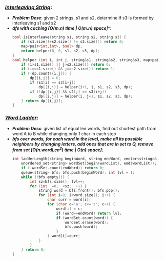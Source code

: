 ### ***[Interleaving String](https://leetcode.com/problems/interleaving-string/)***:
- ***Problem Desc***: given 2 strings, s1 and s2, determine if s3 is formed by interleaving s1 and s2
- ***dfs with caching [O(m.n) time | O(m.n) space]****:
  ```cpp
  bool isInterleave(string s1, string s2, string s3) {
      if (s1.size()+s2.size() != s3.size()) return 0;
      map<pair<int,int>, bool> dp;
      return helper(0, 0, s1, s2, s3, dp);
  }
  bool helper (int i, int j, string&s1, string&s2, string&s3, map<pair<int,int>, bool>&dp) {
      if (i>s1.size() || j>s2.size()) return 0;
      if (i==s1.size() && j==s2.size()) return 1;
      if (!dp.count({i,j})) {
          dp[{i,j}] = 0;
          if (s1[i] == s3[i+j])
              dp[{i,j}] = helper(i+1, j, s1, s2, s3, dp);
          if (!dp[{i,j}] && s2[j] == s3[i+j])
              dp[{i,j}] = helper(i, j+1, s1, s2, s3, dp);
      } return dp[{i,j}];
  }
  ```

### ***[Word Ladder](https://leetcode.com/problems/word-ladder/)***:
- ***Problem Desc***: given list of equal len words, find out shortest path from word A to B while changing only 1 char in each step
- ***bfs over words, for each word in the level, make all its possible neighbors by changing letters, add ones that are in set to Q, remove from set [O(n.wordLen<sup>2</sup>) time | O(n) space]***:
  ```cpp
  int ladderLength(string beginWord, string endWord, vector<string>& wordList) {
      unordered_set<string> wordSet(begin(wordList), end(wordList));
      if (!wordSet.count(endWord)) return 0;
      queue<string> bfs; bfs.push(beginWord); int lvl = 1;
      while (!bfs.empty()) {
          int sz=bfs.size(); lvl++;
          for (int _=0; _<sz; _++) {
              string word = bfs.front(); bfs.pop();
              for (int i=0; i<word.size(); i++) {
                  char curr = word[i];
                  for (char c='a'; c<='z'; c++) {
                      word[i] = c;
                      if (word==endWord) return lvl;
                      if (wordSet.count(word)) {
                          wordSet.erase(word);
                          bfs.push(word);
                      }
                  } word[i]=curr;
              }
          }
      } return 0;
  }
  ```
